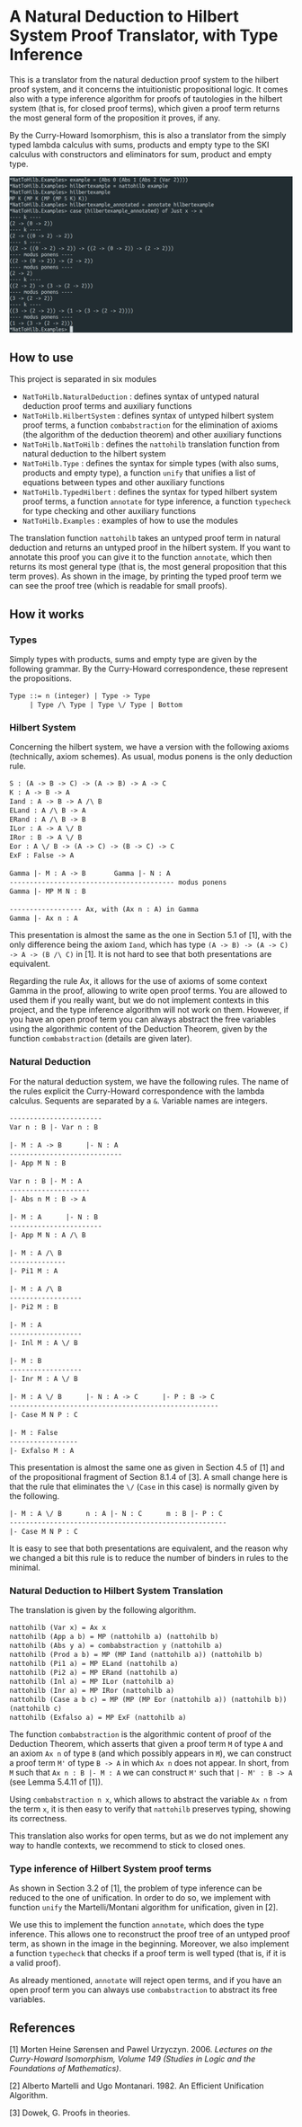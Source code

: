 # A Natural Deduction to Hilbert System Proof Translator, with Type Inference

This is a translator from the natural deduction proof system to the hilbert proof system, and it concerns the intuitionistic propositional logic. It comes also with a type inference algorithm for proofs of tautologies in the hilbert system (that is, for closed proof terms), which given a proof term returns the most general form of the proposition it proves, if any. 

By the Curry-Howard Isomorphism, this is also a translator from the simply typed lambda calculus with sums, products and empty type to the SKI calculus with constructors and eliminators for sum, product and empty type.

![Example](im.png)

## How to use

This project is separated in six modules

- `NatToHilb.NaturalDeduction` : defines syntax of untyped natural deduction proof terms and auxiliary functions
- `NatToHilb.HilbertSystem` : defines syntax of untyped hilbert system proof terms, a function `combabstraction` for the elimination of axioms (the algorithm of the deduction theorem) and other auxiliary functions
- `NatToHilb.NatToHilb` : defines the `nattohilb` translation function from natural deduction to the hilbert system
- `NatToHilb.Type` : defines the syntax for simple types (with also sums, products and empty type), a function `unify` that unifies a list of equations between types and other auxiliary functions
- `NatToHilb.TypedHilbert` : defines the syntax for typed hilbert system proof terms, a function `annotate` for type inference, a function `typecheck` for type checking and other auxiliary functions
- `NatToHilb.Examples` : examples of how to use the modules

The translation function `nattohilb` takes an untyped proof term in natural deduction and returns an untyped proof in the hilbert system. If you want to annotate this proof you can give it to the function `annotate`, which then returns its most general type (that is, the most general proposition that this term proves). As shown in the image, by printing the typed proof term we can see the proof tree (which is readable for small proofs).

## How it works

### Types

Simply types with products, sums and empty type are given by the following grammar. By the Curry-Howard correspondence, these represent the propositions.
```
Type ::= n (integer) | Type -> Type 
     | Type /\ Type | Type \/ Type | Bottom	    
```   	 

### Hilbert System

Concerning the hilbert system, we have a version with the following axioms (technically, axiom schemes). As usual, modus ponens is the only deduction rule.
```
S : (A -> B -> C) -> (A -> B) -> A -> C
K : A -> B -> A
Iand : A -> B -> A /\ B
ELand : A /\ B -> A
ERand : A /\ B -> B
ILor : A -> A \/ B
IRor : B -> A \/ B
Eor : A \/ B -> (A -> C) -> (B -> C) -> C
ExF : False -> A

Gamma |- M : A -> B       Gamma |- N : A
----------------------------------------- modus ponens
Gamma |- MP M N : B

------------------ Ax, with (Ax n : A) in Gamma
Gamma |- Ax n : A
```
This presentation is almost the same as the one in Section 5.1 of [1], with the only difference being the axiom `Iand`, which has type `(A -> B) -> (A -> C) -> A -> (B /\ C)` in [1]. It is not hard to see that both presentations are equivalent.

Regarding the rule Ax, it allows for the use of axioms of some context Gamma in the proof, allowing to write open proof terms. You are allowed to used them if you really want, but we do not implement contexts in this project, and the type inference algorithm will not work on them. However, if you have an open proof term you can always abstract the free variables using the algorithmic content of the Deduction Theorem, given by the function `combabstraction` (details are given later).



### Natural Deduction

For the natural deduction system, we have the following rules. The name of the rules explicit the Curry-Howard correspondence with the lambda calculus. Sequents are separated by a `&`. Variable names are integers.
```
-----------------------
Var n : B |- Var n : B

|- M : A -> B      |- N : A
----------------------------
|- App M N : B

Var n : B |- M : A
--------------------
|- Abs n M : B -> A

|- M : A      |- N : B
-----------------------
|- App M N : A /\ B

|- M : A /\ B
--------------
|- Pi1 M : A

|- M : A /\ B
------------------
|- Pi2 M : B

|- M : A
------------------
|- Inl M : A \/ B

|- M : B
------------------
|- Inr M : A \/ B

|- M : A \/ B      |- N : A -> C      |- P : B -> C
----------------------------------------------------
|- Case M N P : C

|- M : False
-----------------
|- Exfalso M : A
```

This presentation is almost the same one as given in Section 4.5 of [1] and of the propositional fragment of Section 8.1.4 of [3]. A small change here is that the rule that eliminates the `\/` (`Case` in this case) is normally given by the following.
```
|- M : A \/ B      n : A |- N : C      m : B |- P : C
------------------------------------------------------
|- Case M N P : C
```

It is easy to see that both presentations are equivalent, and the reason why we changed a bit this rule is to reduce the number of binders in rules to the minimal.

### Natural Deduction to Hilbert System Translation

The translation is given by the following algorithm.
```
nattohilb (Var x) = Ax x
nattohilb (App a b) = MP (nattohilb a) (nattohilb b)
nattohilb (Abs y a) = combabstraction y (nattohilb a)
nattohilb (Prod a b) = MP (MP Iand (nattohilb a)) (nattohilb b)
nattohilb (Pi1 a) = MP ELand (nattohilb a)
nattohilb (Pi2 a) = MP ERand (nattohilb a)
nattohilb (Inl a) = MP ILor (nattohilb a)
nattohilb (Inr a) = MP IRor (nattohilb a)
nattohilb (Case a b c) = MP (MP (MP Eor (nattohilb a)) (nattohilb b)) (nattohilb c)
nattohilb (Exfalso a) = MP ExF (nattohilb a)  
```
The function `combabstraction` is the algorithmic content of proof of the Deduction Theorem, which asserts that given a proof term `M` of type `A` and an axiom `Ax n` of type `B` (and which possibly appears in `M`), we can construct a proof term `M'` of type `B -> A` in which `Ax n` does not appear. In short, from `M` such that `Ax n : B |- M : A` we can construct `M'` such that `|- M' : B -> A` (see Lemma 5.4.11 of [1]).

Using `combabstraction n x`, which allows to abstract the variable `Ax n` from the term `x`, it is then easy to verify that `nattohilb` preserves typing, showing its correctness.

This translation also works for open terms, but as we do not implement any way to handle contexts, we recommend to stick to closed ones.

### Type inference of Hilbert System proof terms

As shown in Section 3.2 of [1], the problem of type inference can be reduced to the one of unification. In order to do so, we implement with function `unify` the Martelli/Montani algorithm for unification, given in [2].

We use this to implement the function `annotate`, which does the type inference. This allows one to reconstruct the proof tree of an untyped proof term, as shown in the image in the beginning. Moreover, we also implement a function `typecheck` that checks if a proof term is well typed (that is, if it is a valid proof).


As already mentioned, `annotate` will reject open terms, and if you have an open proof term you can always use `combabstraction` to abstract its free variables.

 
## References
[1] Morten Heine Sørensen and Pawel Urzyczyn. 2006. <i>Lectures on the Curry-Howard Isomorphism, Volume 149 (Studies in Logic and the Foundations of Mathematics)</i>.

[2] Alberto Martelli and Ugo Montanari. 1982. An Efficient Unification Algorithm.

[3] Dowek, G. Proofs in theories.



